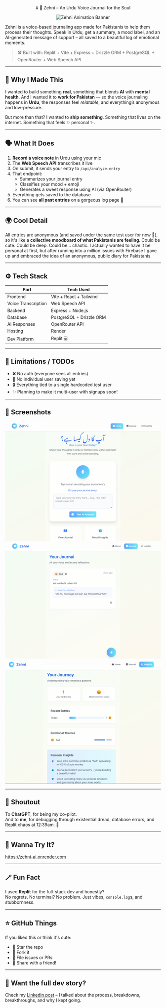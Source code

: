 <div align="center">
# 💬 Zehni – An Urdu Voice Journal for the Soul
</div>
<p align="center">
  <img src="screenshots/Zehni.gif" alt="Zehni Animation Banner" width="400"/>
</p>


Zehni is a voice-based journaling app made for Pakistanis to help them process their thoughts. Speak in Urdu, get a summary, a mood label, and an AI-generated message of support – all saved to a beautiful log of emotional moments.

> 🛠️ Built with: Replit + Vite + Express + Drizzle ORM + PostgreSQL + OpenRouter + Web Speech API

---

## 🧠 Why I Made This

I wanted to build something **real**, something that blends **AI** with **mental health**. And I wanted it to **work for Pakistan** — so the voice journaling happens in **Urdu**, the responses feel *relatable*, and everything’s anonymous and low-pressure.

But more than that? I wanted to **ship something**. Something that lives on the internet. Something that feels ✨ personal ✨.

---

## 🗣️ What It Does

1. **Record a voice note** in Urdu using your mic
2. The **Web Speech API** transcribes it live
3. On submit, it sends your entry to `/api/analyze-entry`
4. That endpoint:
   - Summarizes your journal entry
   - Classifies your mood + emoji
   - Generates a sweet response using AI (via OpenRouter)
5. Everything gets saved to the database
6. You can see **all past entries** on a gorgeous log page 💅

---

## 🌍 Cool Detail

All entries are anonymous (and saved under the same test user for now 👀), so it's like a **collective moodboard of what Pakistanis are feeling**. Could be cute. Could be deep. Could be... chaotic. I actually wanted to have it be personal at first, but after running into a million issues with Firebase I gave up and embraced the idea of an anonymous, public diary for Pakistanis.

---

## ⚙️ Tech Stack

| Part              | Tech Used                               |
|-------------------|------------------------------------------|
| Frontend          | Vite + React + Tailwind                  |
| Voice Transcription | Web Speech API                        |
| Backend           | Express + Node.js                        |
| Database          | PostgreSQL + Drizzle ORM                  |
| AI Responses      | OpenRouter API                           |
| Hosting           | Render                                   |
| Dev Platform      | Replit 💻                                 |

---

## 🚧 Limitations / TODOs

- ❌ No auth (everyone sees all entries)  
- 💾 No individual user saving yet  
- 🔒 Everything tied to a single hardcoded test user  
- ✨ Planning to make it multi-user with signups soon!

---

## 📸 Screenshots

![Home Preview](./screenshots/zehni-home.png)
![Journal Preview](./screenshots/zehni-journal.png)
![Mood Insights Preview](./screenshots/zehni-moodinsights.png)

---

## 🙏 Shoutout

To **ChatGPT**, for being my co-pilot.  
And to **me**, for debugging through existential dread, database errors, and Replit chaos at 12:39am. 🥲

---

## 💖 Wanna Try It?

https://zehni-ai.onrender.com

---

## 🪄 Fun Fact

I used **Replit** for the full-stack dev and honestly?  
No regrets. No terminal? No problem. Just vibes, `console.log`s, and stubbornness.

---

## ⭐ GitHub Things

If you liked this or think it's cute:

- 🌟 Star the repo  
- 🍴 Fork it  
- 🐞 File issues or PRs  
- 📣 Share with a friend!

---

## 🧵 Want the full dev story?

Check my [LinkedIn post](#) – I talked about the process, breakdowns, breakthroughs, and why I kept going.

